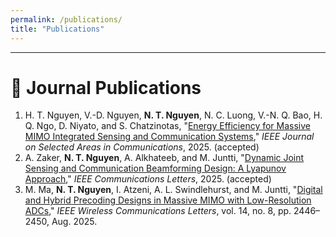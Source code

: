 ```yaml
---
permalink: /publications/
title: "Publications"
---
```


---




# 📄 Journal Publications

<ol>

<li>
  H. T. Nguyen, V.-D. Nguyen, <strong>N. T. Nguyen</strong>, N. C. Luong, V.-N. Q. Bao, H. Q. Ngo, D. Niyato, and S. Chatzinotas,  
  "<a href="https://www.arxiv.org/pdf/2509.10290" target="_blank">Energy Efficiency for Massive MIMO Integrated Sensing and Communication Systems</a>,"  
  <span><em>IEEE Journal on Selected Areas in Communications</em></span>, 2025. (accepted)
</li>

<li>
A. Zaker, <strong>N. T. Nguyen</strong>, A. Alkhateeb, and M. Juntti,  
"<a href="https://arxiv.org/pdf/2503.14054" target="_blank">Dynamic Joint Sensing and Communication Beamforming Design: A Lyapunov Approach</a>,"  
<span style=""><em>IEEE Communications Letters</em></span>, 2025. (accepted)
</li>

<li>
M. Ma, <strong>N. T. Nguyen</strong>, I. Atzeni, A. L. Swindlehurst, and M. Juntti,  
"<a href="https://ieeexplore.ieee.org/stamp/stamp.jsp?arnumber=11008697" target="_blank">Digital and Hybrid Precoding Designs in Massive MIMO with Low-Resolution ADCs</a>,"  
<span style=""><em>IEEE Wireless Communications Letters</em></span>, vol. 14, no. 8, pp. 2446–2450, Aug. 2025.
</li>

</ol>
<script>
(function(){
  // ---- 1) Exact BibTeX for known entries (keyed by canonical link) ----
  const bibByUrl = {
    // First paper: exact BibTeX you provided
    "https://www.arxiv.org/pdf/2509.10290": `@article{nguyen2025energy, 
  title={Energy Efficiency for Massive MIMO Integrated Sensing and Communication Systems},
  author={Nguyen, Huy T and Nguyen, Van-Dinh and Nguyen, Nhan Thanh and Luong, Nguyen Cong and Bao, Vo-Nguyen Quoc and Ngo, Hien Quoc and Niyato, Dusit and Chatzinotas, Symeon},
  journal={IEEE Journal on Selected Areas in Communications},
  year={2025},
  publisher={IEEE}
}`
  };

  // Utility: normalize URLs so http/https and trailing slashes match
  function norm(u){
    try{
      const url = new URL(u);
      url.hash = "";
      url.search = "";
      return url.toString().replace(/\/+$/,"");
    }catch(_){ return (u||"").replace(/\/+$/,""); }
  }

  // ---- 2) Helpers for robust fallback parsing (when no exact BibTeX is provided) ----
  function clean(s){ return (s||"").replace(/\s+/g," ").trim(); }

  function liTextClean(li){
    const clone = li.cloneNode(true);
    clone.querySelectorAll("script,style,.bibtex-box,.bibtex-copy,.bibtex-btn").forEach(n=>n.remove());
    return clean(clone.textContent || "");
  }

  function firstLink(li){
    const a=li.querySelector("a[href]");
    return a ? {href:norm(a.href), text:clean(a.textContent||"")} : {href:null, text:null};
  }

  function extractVenue(li){
    const em=li.querySelector("em");
    return em ? clean(em.textContent) : "";
  }

  function extractYear(txt){
    const m = txt.match(/\b(19|20)\d{2}\b/);
    return m ? m[0] : "";
  }

  function extractTitle(li, txt){
    const a = li.querySelector("a[href]");
    if (a && clean(a.textContent)) return clean(a.textContent);
    const m = txt.match(/"([^"]{3,})"/);
    return m ? clean(m[1]) : "Untitled";
  }

  function toBibAuthors(beforeTitleText){
    let authors = clean(beforeTitleText).replace(/,\s*$/,"");
    authors = authors.replace(/\s*,\s*and\s*/i, " and ");
    authors = authors.replace(/\s*,\s*/g, " and ");
    return authors;
  }

  function firstSurname(authorsStr){
    const first = (authorsStr.split(/\s+and\s+/i)[0]||"").trim();
    const parts = first.split(/\s+/);
    const last = parts[parts.length-1] || "key";
    return last.replace(/[^A-Za-z]/g,"");
  }

  function slugifyTitle(title){
    return (title||"").toLowerCase().replace(/[^a-z0-9]+/g," ").trim().split(" ").slice(0,2).join("");
  }

  function fallbackBib(li){
    const txt = liTextClean(li);
    const {href:url, text:alink} = firstLink(li);
    const venue = extractVenue(li);
    const year = extractYear(txt);
    const title = extractTitle(li, txt);

    // Authors: text before the title
    let before = txt;
    const quoted = `"${title}"`;
    if (txt.includes(quoted)) before = txt.split(quoted)[0];
    else if (txt.includes(title)) before = txt.split(title)[0];
    const authorsBib = toBibAuthors(before);

    const isJournal = /Transactions|Journal|Letters/i.test(venue);
    const key = (firstSurname(authorsBib) + (year||"") + slugifyTitle(title)) || "key";

    const fields = [];
    fields.push(`  author={${authorsBib}}`);
    fields.push(`  title={${title}}`);
    if (isJournal) fields.push(`  journal={${venue}}`); else fields.push(`  booktitle={${venue || "Conference"}}`);
    if (year) fields.push(`  year={${year}}`);
    if (url) fields.push(`  url={${url}}`);

    const body = fields.join(",\n");
    return (isJournal ? `@article{${key},\n${body}\n}` : `@inproceedings{${key},\n${body}\n}`);
  }

  // ---- 3) Render BibTeX under each <li> (no buttons) ----
  function renderBib(li){
    // Avoid duplicates
    if (li.querySelector(".bibtex-box")) return;

    const {href:url} = firstLink(li);
    let bib = null;

    // Try exact lookup by URL
    if (url && bibByUrl[norm(url)]) {
      bib = bibByUrl[norm(url)];
    } else {
      // Fallback parser
      bib = fallbackBib(li);
    }

    const box = document.createElement("div");
    box.className = "bibtex-box";
    const pre = document.createElement("pre");
    pre.textContent = bib;
    box.appendChild(pre);
    li.appendChild(box);
  }

  function run(){
    document.querySelectorAll("ol li, ul li").forEach(li=>{
      // Only render for items that look like publications (contain a year)
      const txt = liTextClean(li);
      if (/\b(19|20)\d{2}\b/.test(txt)) renderBib(li);
    });
  }

  if (document.readyState === "loading") {
    document.addEventListener("DOMContentLoaded", run);
  } else {
    run();
  }
})();
</script>
